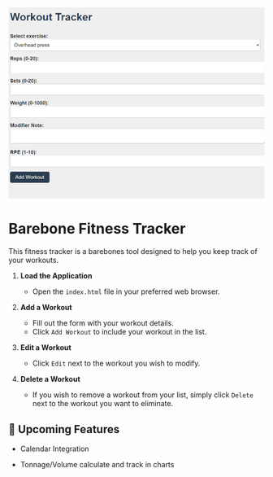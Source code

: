 
![App Usage](app.gif)


# Barebone Fitness Tracker

This fitness tracker is a barebones tool designed to help you keep track of your workouts.



1. **Load the Application**
    - Open the `index.html` file in your preferred web browser.
   
2. **Add a Workout**
    - Fill out the form with your workout details.
    - Click `Add Workout` to include your workout in the list.

3. **Edit a Workout**
    - Click `Edit` next to the workout you wish to modify. 

4. **Delete a Workout**
    - If you wish to remove a workout from your list, simply click `Delete` next to the workout you want to eliminate.

## 📅 Upcoming Features

- Calendar Integration

- Tonnage/Volume calculate and track in charts

